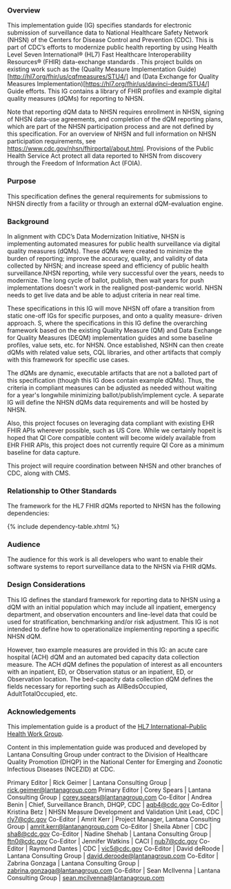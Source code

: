 ### Overview

This implementation guide (IG) specifies standards for electronic submission of surveillance data to National Healthcare Safety Network (NHSN) of the Centers for Disease Control and Prevention (CDC). This is part of CDC’s efforts to modernize public health reporting by using Health Level Seven International® (HL7) Fast Healthcare Interoperability Resources® (FHIR) data-exchange standards . This project builds on existing work such as the (Quality Measure Implementation Guide)[http://hl7.org/fhir/us/cqfmeasures/STU4/] and (Data Exchange for Quality Measures Implementation)[https://hl7.org/fhir/us/davinci-deqm/STU4/] Guide efforts. This IG contains a library of FHIR profiles and example digital quality measures (dQMs) for reporting to NHSN. 

Note that reporting dQM data to NHSN requires enrollment in NHSN, signing of NHSN data-use agreements, and completion of the dQM reporting plans, which are part of the NHSN participation process and are not defined by this specification. For an overview of NHSN and full information on NHSN participation requirements, see https://www.cdc.gov/nhsn/fhirportal/about.html.  Provisions of the Public Health Service Act protect all data reported to NHSN from discovery through the Freedom of Information Act (FOIA).

### Purpose ###

This specification defines the general requirements for submissions to NHSN directly from a facility or through an external dQM-evaluation engine. 

### Background ###

In alignment with CDC’s Data Modernization Initiative, NHSN is implementing automated measures for public health surveillance via digital quality measures (dQMs). These dQMs were created to minimize the burden of reporting; improve the accuracy, quality, and validity of data collected by NHSN; and increase speed and efficiency of public health surveillance.NHSN reporting, while very successful over the years, needs to modernize. The long cycle of ballot, publish, then wait years for push implementations doesn't work in the realigned post-pandemic world. NHSN needs to get live data and be able to adjust criteria in near real time. 

These specifications in this IG will move NHSN off ofare a transition from static one-off IGs for specific purposes, and onto a quality measure- driven approach. S, where the specifications in this IG define the overarching framework based on the existing Quality Measure (QM) and Data Exchange for Quality Measures (DEQM) implementation guides and some baseline profiles, value sets, etc. for NHSN. Once established, NSHN can then create dQMs with related value sets, CQL libraries, and other artifacts that comply with this framework for specific use cases. 

The dQMs are dynamic, executable artifacts that are not a balloted part of this specification (though this IG does contain example dQMs). Thus, the criteria in compliant measures can be adjusted as needed without waiting for a year's longwhile minimizing ballot/publish/implement cycle. A separate IG will define the NHSN dQMs data requirements and will be hosted by NHSN.

Also, this project focuses on leveraging data compliant with existing EHR FHIR APIs wherever possible, such as US Core. While we certainly hopeit is hoped that QI Core compatible content will become widely available from EHR FHIR APIs, this project does not currently require QI Core as a minimum baseline for data capture. 

This project will require coordination between NHSN and other branches of CDC, along with CMS.


### Relationship to Other Standards ###

The framework for the HL7 FHIR dQMs reported to NHSN has the following dependencies: 

{% include dependency-table.xhtml %}

### Audience ###

The audience for this work is all developers who want to enable their software systems to report surveillance data to the NHSN via FHIR dQMs. 

### Design Considerations ###

This IG defines the standard framework for reporting data to NHSN using a dQM with an initial population which may include all inpatient, emergency department, and observation encounters and line-level data that could be used for stratification, benchmarking and/or risk adjustment. This IG is not intended to define how to operationalize implementing reporting a specific NHSN dQM.  

However, two example measures are provided in this IG: an acute care hospital (ACH) dQM and an automated bed capacity data collection measure. The ACH dQM defines the population of interest as all encounters with an inpatient, ED, or Observation status or an inpatient, ED, or Observation location. The bed-capacity data collection dQM defines the fields necessary for reporting such as AllBedsOccupied, AdultTotalOccupied, etc.

### Acknowledgements ###

This implementation guide is a product of the [HL7 International–Public Health Work Group](http://www.hl7.org/Special/committees/pher/).

Content in this implementation guide was produced and developed by Lantana Consulting Group under contract to the Division of Healthcare Quality Promotion (DHQP) in the National Center for Emerging and Zoonotic Infectious Diseases (NCEZID) at CDC.  

Primary Editor | Rick Geimer | Lantana Consulting Group | rick.geimer@lantanagroup.com
Primary Editor | Corey Spears | Lantana Consulting Group | corey.spears@lantanagroup.com
Co-Editor | Andrea Benin | Chief, Surveillance Branch, DHQP, CDC | aqb4@cdc.gov
Co-Editor | Kristina Betz | NHSN Measure Development and Validation Unit Lead, CDC | rly7@cdc.gov
Co-Editor | Amrit Kerr | Project Manager, Lantana Consulting Group | amrit.kerr@lantanangroup.com
Co-Editor | Sheila Abner | CDC | sha8@cdc.gov
Co-Editor | Nadine Shehab | Lantana Consulting Group | ftn0@cdc.gov
Co-Editor | Jennifer Watkins | CACI | nub7@cdc.gov
Co-Editor | Raymond Dantes | CDC | vic5@cdc.gov
Co-Editor | David deRoode | Lantana Consulting Group | david.deroode@lantanagroup.com
Co-Editor | Zabrina Gonzaga | Lantana Consulting Group | zabrina.gonzaga@lantanagroup.com
Co-Editor | Sean McIlvenna | Lantana Consulting Group | sean.mcilvenna@lantanagroup.com



